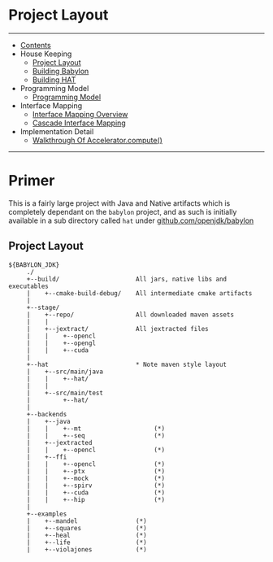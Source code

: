 
# Project Layout

----

* [Contents](hat-00.md)
* House Keeping
    * [Project Layout](hat-01-01-project-layout.md)
    * [Building Babylon](hat-01-02-building-babylon.md)
    * [Building HAT](hat-01-03-building-hat.md)
* Programming Model
    * [Programming Model](hat-03-programming-model.md)
* Interface Mapping
    * [Interface Mapping Overview](hat-04-01-interface-mapping.md)
    * [Cascade Interface Mapping](hat-04-02-cascade-interface-mapping.md)
* Implementation Detail
    * [Walkthrough Of Accelerator.compute()](hat-accelerator-compute.md)

---

# Primer

This is a fairly large project with Java and Native artifacts which is completely dependant
on the `babylon` project, and as such is initially available in a sub directory
called `hat` under [github.com/openjdk/babylon](https://github.com/openjdk/babylon)

## Project Layout

```
${BABYLON_JDK}
     ./
     +--build/                     All jars, native libs and executables
     |    +--cmake-build-debug/    All intermediate cmake artifacts
     |
     +--stage/
     |    +--repo/                 All downloaded maven assets
     |    |
     |    +--jextract/             All jextracted files
     |    |    +--opencl
     |    |    +--opengl
     |    |    +--cuda
     |
     +--hat                        * Note maven style layout
     |    +--src/main/java
     |    |    +--hat/
     |    |
     |    +--src/main/test
     |         +--hat/
     |
     +--backends
     |    +--java
     |    |    +--mt                    (*)
     |    |    +--seq                   (*)
     |    +--jextracted
     |    |    +--opencl                (*)
     |    +--ffi
     |    |    +--opencl                (*)
     |    |    +--ptx                   (*)
     |    |    +--mock                  (*)
     |    |    +--spirv                 (*)
     |    |    +--cuda                  (*)
     |    |    +--hip                   (*)
     |
     +--examples
     |    +--mandel                (*)
     |    +--squares               (*)
     |    +--heal                  (*)
     |    +--life                  (*)
     |    +--violajones            (*)

```
